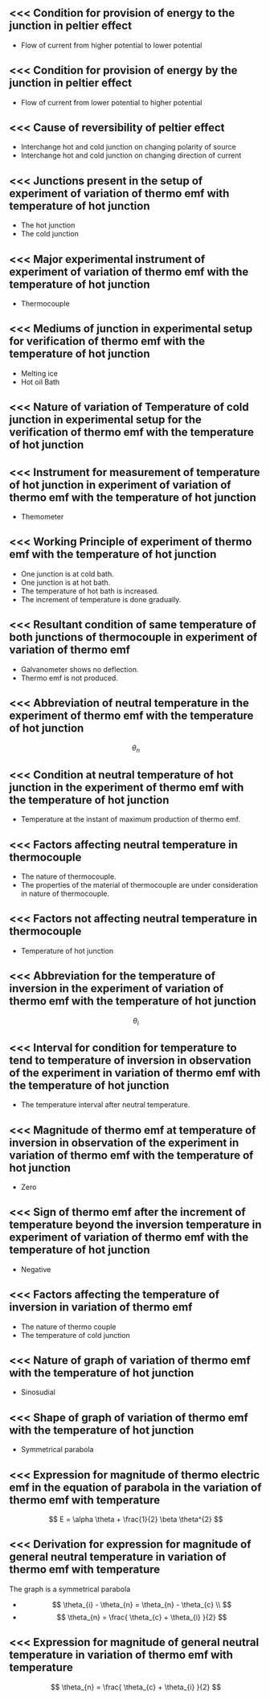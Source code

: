 <<<
 Condition for provision of energy to the junction in peltier effect
---


- Flow of current from higher potential to lower potential



>>> 
<<<
 Condition for provision of energy by the junction in peltier effect
---

- Flow of current from lower potential to higher potential


>>> 
<<<
 Cause of reversibility of peltier effect
---

- Interchange hot and cold junction on changing polarity of source
- Interchange hot and cold junction on changing direction of current


>>> 
<<<
 Junctions present in the setup of experiment of variation of thermo emf with temperature of hot junction
---

- The hot junction 
- The cold junction


>>> 
<<<
 Major experimental instrument of experiment of variation of thermo emf with the temperature of hot junction
---


- Thermocouple




>>> 
<<<
 Mediums of junction in experimental setup for verification of thermo emf with the temperature of hot junction
---

- Melting ice
- Hot oil Bath


>>> 
<<<
 Nature of variation of Temperature of cold junction in experimental setup for the verification of thermo emf with the temperature of hot junction
---




>>> 
<<<
 Instrument for measurement of temperature of hot junction in experiment of variation of thermo emf with the temperature of hot junction
---


- Themometer


>>> 
<<<
 Working Principle of experiment of thermo  emf with the temperature of hot junction
---

- One junction is at cold bath.
- One junction is at hot bath.
- The temperature of hot bath is increased.
- The increment of temperature is done gradually.

>>> 
<<<
 Resultant condition of same temperature of both junctions of  thermocouple in experiment of variation of thermo emf
---

- Galvanometer shows no deflection.
- Thermo emf is not produced.



>>> 
<<<
 Abbreviation of neutral temperature in the experiment of thermo emf with the temperature of hot junction
---


$$ \theta_{n} $$ 

>>> 
<<<
 Condition at neutral temperature of hot junction in the experiment of thermo emf with the temperature of hot junction 
---


- Temperature at the instant of maximum production of thermo emf.


>>> 
<<<
 Factors affecting neutral temperature in thermocouple
---

- The nature of thermocouple.
- The properties of the material of thermocouple are under consideration in nature of thermocouple.


>>> 
<<<
 Factors not affecting neutral temperature in thermocouple
---


- Temperature of hot junction



>>> 
<<<
 Abbreviation for the temperature of inversion in the experiment of variation of thermo emf with the temperature of hot junction
---


$$ \theta_{i} $$ 

>>> 
<<<
 Interval for condition for temperature to tend to temperature  of inversion in observation of the experiment in variation of thermo emf with the temperature of hot junction 
---


- The temperature interval after neutral temperature.


>>> 
<<<
 Magnitude of thermo emf at temperature of inversion in observation of the experiment in variation of thermo emf with the temperature of hot junction
---


- Zero



>>> 
<<<
 Sign of thermo emf after the increment of temperature beyond the inversion temperature in experiment of variation of thermo emf with the temperature of hot junction
---


- Negative


>>> 
<<<
 Factors affecting the temperature of inversion in variation of thermo emf
---


- The nature of thermo couple
- The temperature of cold junction






>>> 
<<<
 Nature of graph of variation of thermo emf with the temperature of hot junction
---


- Sinosudial

>>> 
<<<
 Shape of graph of variation of thermo emf with the temperature of hot junction
---



- Symmetrical parabola





>>> 
<<<
 Expression for magnitude of thermo electric emf in the equation of parabola in the variation of thermo emf with temperature
---


$$ E = \alpha \theta + \frac{1}{2} \beta \theta^{2} $$ 


>>> 
<<<
 Derivation for expression for magnitude of general neutral temperature in variation of thermo emf with temperature
---


The graph is a symmetrical parabola

- $$ \theta_{i} - \theta_{n} = \theta_{n} - \theta_{c} \\ $$
- $$ \theta_{n} = \frac{  \theta_{c} + \theta_{i}  }{2} $$


>>> 
<<<
 Expression for magnitude of general neutral temperature in variation of thermo emf with temperature
---

$$ \theta_{n} = \frac{  \theta_{c} + \theta_{i}  }{2} $$ 
>>> 
